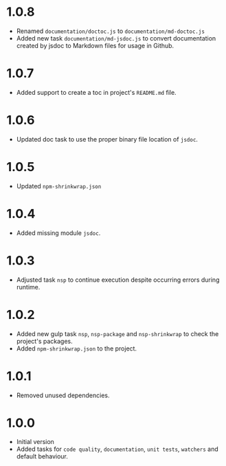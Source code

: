 # 1.0.8

- Renamed `documentation/doctoc.js` to `documentation/md-doctoc.js`
- Added new task `documentation/md-jsdoc.js` to convert documentation created by jsdoc to Markdown files for usage in Github.

# 1.0.7

- Added support to create a toc in project's `README.md` file.

# 1.0.6

- Updated doc task to use the proper binary file location of `jsdoc`.

# 1.0.5

- Updated `npm-shrinkwrap.json`

# 1.0.4

- Added missing module `jsdoc`.

# 1.0.3

- Adjusted task `nsp` to continue execution despite occurring errors during runtime.

# 1.0.2

- Added new gulp task `nsp`, `nsp-package` and `nsp-shrinkwrap` to check the project's packages.
- Added `npm-shrinkwrap.json` to the project.

# 1.0.1

- Removed unused dependencies.

# 1.0.0

- Initial version
- Added tasks for `code quality`, `documentation`, `unit tests`, `watchers` and default behaviour.

